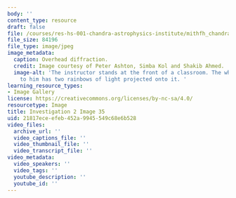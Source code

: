 ```yaml
---
body: ''
content_type: resource
draft: false
file: /courses/res-hs-001-chandra-astrophysics-institute/mithfh_chandra_inv2_difrac.jpg
file_size: 84196
file_type: image/jpeg
image_metadata:
  caption: Overhead diffraction.
  credit: Image courtesy of Peter Ashton, Simba Kol and Shakib Ahmed.
  image-alt: 'The instructor stands at the front of a classroom. The whiteboard next
    to him has two rainbows of light projected onto it. '
learning_resource_types:
- Image Gallery
license: https://creativecommons.org/licenses/by-nc-sa/4.0/
resourcetype: Image
title: Investigation 2 Image 35
uid: 21817ece-efeb-452a-9945-549c68e6b528
video_files:
  archive_url: ''
  video_captions_file: ''
  video_thumbnail_file: ''
  video_transcript_file: ''
video_metadata:
  video_speakers: ''
  video_tags: ''
  youtube_description: ''
  youtube_id: ''
---
```

